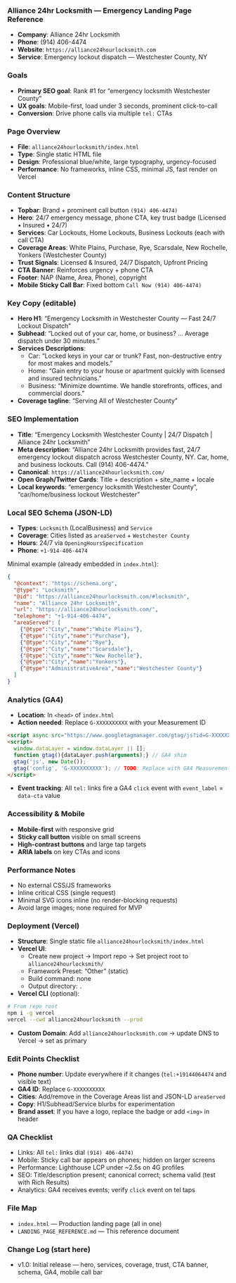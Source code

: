 ### Alliance 24hr Locksmith — Emergency Landing Page Reference

- **Company**: Alliance 24hr Locksmith
- **Phone**: (914) 406-4474
- **Website**: `https://alliance24hourlocksmith.com`
- **Service**: Emergency lockout dispatch — Westchester County, NY

### Goals
- **Primary SEO goal**: Rank #1 for “emergency locksmith Westchester County”
- **UX goals**: Mobile-first, load under 3 seconds, prominent click-to-call
- **Conversion**: Drive phone calls via multiple `tel:` CTAs

### Page Overview
- **File**: `alliance24hourlocksmith/index.html`
- **Type**: Single static HTML file
- **Design**: Professional blue/white, large typography, urgency-focused
- **Performance**: No frameworks, inline CSS, minimal JS, fast render on Vercel

### Content Structure
- **Topbar**: Brand + prominent call button `(914) 406-4474)`
- **Hero**: 24/7 emergency message, phone CTA, key trust badge (Licensed • Insured • 24/7)
- **Services**: Car Lockouts, Home Lockouts, Business Lockouts (each with call CTA)
- **Coverage Areas**: White Plains, Purchase, Rye, Scarsdale, New Rochelle, Yonkers (Westchester County)
- **Trust Signals**: Licensed & Insured, 24/7 Dispatch, Upfront Pricing
- **CTA Banner**: Reinforces urgency + phone CTA
- **Footer**: NAP (Name, Area, Phone), copyright
- **Mobile Sticky Call Bar**: Fixed bottom `Call Now (914) 406-4474)`

### Key Copy (editable)
- **Hero H1**: “Emergency Locksmith in Westchester County — Fast 24/7 Lockout Dispatch”
- **Subhead**: “Locked out of your car, home, or business? … Average dispatch under 30 minutes.”
- **Services Descriptions**:
  - Car: “Locked keys in your car or trunk? Fast, non-destructive entry for most makes and models.”
  - Home: “Gain entry to your house or apartment quickly with licensed and insured technicians.”
  - Business: “Minimize downtime. We handle storefronts, offices, and commercial doors.”
- **Coverage tagline**: “Serving All of Westchester County”

### SEO Implementation
- **Title**: “Emergency Locksmith Westchester County | 24/7 Dispatch | Alliance 24hr Locksmith”
- **Meta description**: “Alliance 24hr Locksmith provides fast, 24/7 emergency lockout dispatch across Westchester County, NY. Car, home, and business lockouts. Call (914) 406-4474.”
- **Canonical**: `https://alliance24hourlocksmith.com/`
- **Open Graph/Twitter Cards**: Title + description + site_name + locale
- **Local keywords**: “emergency locksmith Westchester County”, “car/home/business lockout Westchester”

### Local SEO Schema (JSON-LD)
- **Types**: `Locksmith` (LocalBusiness) and `Service`
- **Coverage**: Cities listed as `areaServed` + `Westchester County`
- **Hours**: 24/7 via `OpeningHoursSpecification`
- **Phone**: `+1-914-406-4474`

Minimal example (already embedded in `index.html`):
```json
{
  "@context": "https://schema.org",
  "@type": "Locksmith",
  "@id": "https://alliance24hourlocksmith.com/#locksmith",
  "name": "Alliance 24hr Locksmith",
  "url": "https://alliance24hourlocksmith.com/",
  "telephone": "+1-914-406-4474",
  "areaServed": [
    {"@type":"City","name":"White Plains"},
    {"@type":"City","name":"Purchase"},
    {"@type":"City","name":"Rye"},
    {"@type":"City","name":"Scarsdale"},
    {"@type":"City","name":"New Rochelle"},
    {"@type":"City","name":"Yonkers"},
    {"@type":"AdministrativeArea","name":"Westchester County"}
  ]
}
```

### Analytics (GA4)
- **Location**: In `<head>` of `index.html`
- **Action needed**: Replace `G-XXXXXXXXXX` with your Measurement ID
```html
<script async src="https://www.googletagmanager.com/gtag/js?id=G-XXXXXXXXXX"></script>
<script>
  window.dataLayer = window.dataLayer || [];
  function gtag(){dataLayer.push(arguments);} // GA4 shim
  gtag('js', new Date());
  gtag('config', 'G-XXXXXXXXXX'); // TODO: Replace with GA4 Measurement ID
</script>
```
- **Event tracking**: All `tel:` links fire a GA4 `click` event with `event_label` = `data-cta` value

### Accessibility & Mobile
- **Mobile-first** with responsive grid
- **Sticky call button** visible on small screens
- **High-contrast buttons** and large tap targets
- **ARIA labels** on key CTAs and icons

### Performance Notes
- No external CSS/JS frameworks
- Inline critical CSS (single request)
- Minimal SVG icons inline (no render-blocking requests)
- Avoid large images; none required for MVP

### Deployment (Vercel)
- **Structure**: Single static file `alliance24hourlocksmith/index.html`
- **Vercel UI**:
  - Create new project → Import repo → Set project root to `alliance24hourlocksmith/`
  - Framework Preset: “Other” (static)
  - Build command: none
  - Output directory: `.`
- **Vercel CLI** (optional):
```bash
# From repo root
npm i -g vercel
vercel --cwd alliance24hourlocksmith --prod
```
- **Custom Domain**: Add `alliance24hourlocksmith.com` → update DNS to Vercel → set as primary

### Edit Points Checklist
- **Phone number**: Update everywhere if it changes (`tel:+19144064474` and visible text)
- **GA4 ID**: Replace `G-XXXXXXXXXX`
- **Cities**: Add/remove in the Coverage Areas list and JSON-LD `areaServed`
- **Copy**: H1/Subhead/Service blurbs for experimentation
- **Brand asset**: If you have a logo, replace the badge or add `<img>` in header

### QA Checklist
- Links: All `tel:` links dial `(914) 406-4474)`
- Mobile: Sticky call bar appears on phones; hidden on larger screens
- Performance: Lighthouse LCP under ~2.5s on 4G profiles
- SEO: Title/description present; canonical correct; schema valid (test with Rich Results)
- Analytics: GA4 receives events; verify `click` event on tel taps

### File Map
- `index.html` — Production landing page (all in one)
- `LANDING_PAGE_REFERENCE.md` — This reference document

### Change Log (start here)
- v1.0: Initial release — hero, services, coverage, trust, CTA banner, schema, GA4, mobile call bar 